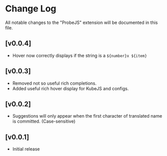 # Change Log

All notable changes to the "ProbeJS" extension will be documented in this file.

## [v0.0.4]

- Hover now correctly displays if the string is a `${number}x ${item}`

## [v0.0.3]

- Removed not so useful rich completions.
- Added useful rich hover display for KubeJS and configs.

## [v0.0.2]

- Suggestions will only appear when the first character of translated name is committed. (Case-sensitive)

## [v0.0.1]

- Initial release